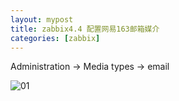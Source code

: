 ```yaml
---
layout: mypost
title: zabbix4.4 配置网易163邮箱媒介
categories: [zabbix]
---
```


Administration -> Media types -> email

![01](01.png)

